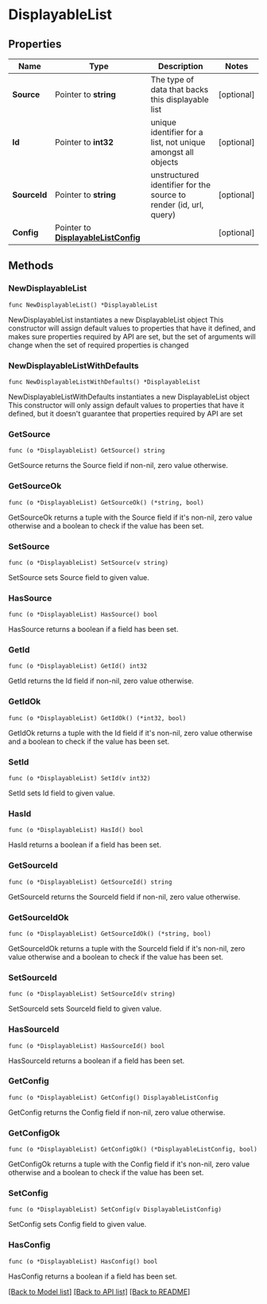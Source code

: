 # DisplayableList

## Properties

Name | Type | Description | Notes
------------ | ------------- | ------------- | -------------
**Source** | Pointer to **string** | The type of data that backs this displayable list | [optional] 
**Id** | Pointer to **int32** | unique identifier for a list, not unique amongst all objects | [optional] 
**SourceId** | Pointer to **string** | unstructured identifier for the source to render (id, url, query) | [optional] 
**Config** | Pointer to [**DisplayableListConfig**](DisplayableListConfig.md) |  | [optional] 

## Methods

### NewDisplayableList

`func NewDisplayableList() *DisplayableList`

NewDisplayableList instantiates a new DisplayableList object
This constructor will assign default values to properties that have it defined,
and makes sure properties required by API are set, but the set of arguments
will change when the set of required properties is changed

### NewDisplayableListWithDefaults

`func NewDisplayableListWithDefaults() *DisplayableList`

NewDisplayableListWithDefaults instantiates a new DisplayableList object
This constructor will only assign default values to properties that have it defined,
but it doesn't guarantee that properties required by API are set

### GetSource

`func (o *DisplayableList) GetSource() string`

GetSource returns the Source field if non-nil, zero value otherwise.

### GetSourceOk

`func (o *DisplayableList) GetSourceOk() (*string, bool)`

GetSourceOk returns a tuple with the Source field if it's non-nil, zero value otherwise
and a boolean to check if the value has been set.

### SetSource

`func (o *DisplayableList) SetSource(v string)`

SetSource sets Source field to given value.

### HasSource

`func (o *DisplayableList) HasSource() bool`

HasSource returns a boolean if a field has been set.

### GetId

`func (o *DisplayableList) GetId() int32`

GetId returns the Id field if non-nil, zero value otherwise.

### GetIdOk

`func (o *DisplayableList) GetIdOk() (*int32, bool)`

GetIdOk returns a tuple with the Id field if it's non-nil, zero value otherwise
and a boolean to check if the value has been set.

### SetId

`func (o *DisplayableList) SetId(v int32)`

SetId sets Id field to given value.

### HasId

`func (o *DisplayableList) HasId() bool`

HasId returns a boolean if a field has been set.

### GetSourceId

`func (o *DisplayableList) GetSourceId() string`

GetSourceId returns the SourceId field if non-nil, zero value otherwise.

### GetSourceIdOk

`func (o *DisplayableList) GetSourceIdOk() (*string, bool)`

GetSourceIdOk returns a tuple with the SourceId field if it's non-nil, zero value otherwise
and a boolean to check if the value has been set.

### SetSourceId

`func (o *DisplayableList) SetSourceId(v string)`

SetSourceId sets SourceId field to given value.

### HasSourceId

`func (o *DisplayableList) HasSourceId() bool`

HasSourceId returns a boolean if a field has been set.

### GetConfig

`func (o *DisplayableList) GetConfig() DisplayableListConfig`

GetConfig returns the Config field if non-nil, zero value otherwise.

### GetConfigOk

`func (o *DisplayableList) GetConfigOk() (*DisplayableListConfig, bool)`

GetConfigOk returns a tuple with the Config field if it's non-nil, zero value otherwise
and a boolean to check if the value has been set.

### SetConfig

`func (o *DisplayableList) SetConfig(v DisplayableListConfig)`

SetConfig sets Config field to given value.

### HasConfig

`func (o *DisplayableList) HasConfig() bool`

HasConfig returns a boolean if a field has been set.


[[Back to Model list]](../README.md#documentation-for-models) [[Back to API list]](../README.md#documentation-for-api-endpoints) [[Back to README]](../README.md)


